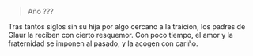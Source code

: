 > Año ???

Tras tantos siglos sin su hija por algo cercano a la traición, los padres de Glaur la reciben con cierto resquemor. Con poco tiempo, el amor y la fraternidad se imponen al pasado, y la acogen con cariño.